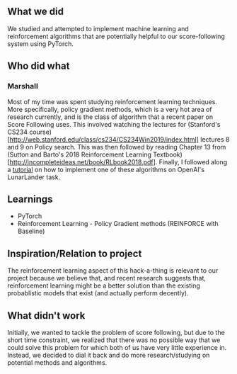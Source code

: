 ## What we did

We studied and attempted to implement machine learning and reinforcement algorithms that are potentially helpful to our score-following system using PyTorch.

## Who did what

### Marshall

Most of my time was spent studying reinforcement learning techniques. More specifically, policy gradient methods, which is a very hot area of research currently, and is the class of algorithm that a recent paper on Score Following uses. This involved watching the lectures for (Stanford's CS234 course)[http://web.stanford.edu/class/cs234/CS234Win2019/index.html] lectures 8 and 9 on Policy search. This was then followed by reading Chapter 13 from (Sutton and Barto's 2018 Reinforcement Learning Textbook)[http://incompleteideas.net/book/RLbook2018.pdf]. Finally, I followed along a [tutorial](https://towardsdatascience.com/breaking-down-richard-suttons-policy-gradient-9768602cb63b) on how to implement one of these algorithms on OpenAI's LunarLander task.

## Learnings

* PyTorch
* Reinforcement Learning - Policy Gradient methods (REINFORCE with Baseline)

## Inspiration/Relation to project

The reinforcement learning aspect of this hack-a-thing is relevant to our project because we believe that, and recent research suggests that, reinforcement learning might be a better solution than the existing probablistic models that exist (and actually perform decently).


## What didn't work

Initially, we wanted to tackle the problem of score following, but due to the short time constraint, we realized that there was no possible way that we could solve this problem for which both of us have very little experience in. Instead, we decided to dial it back and do more research/studying on potential methods and algorithms. 